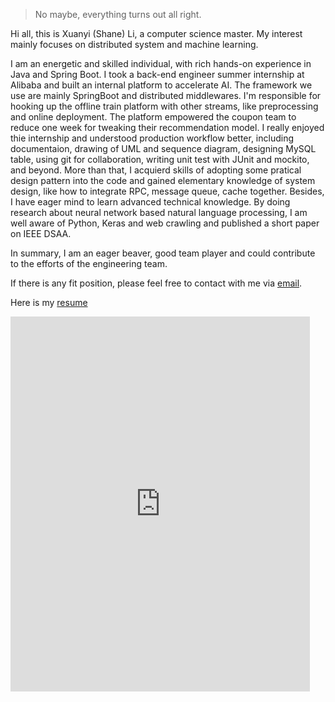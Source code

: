 

> No maybe, everything turns out all right.


Hi all, this is Xuanyi (Shane) Li, a computer science master. My interest mainly focuses on distributed system and machine learning.

I am an energetic and skilled individual, with rich hands-on experience in Java and Spring Boot. I took a back-end engineer summer internship at Alibaba and built an internal platform to accelerate AI. The framework we use are mainly SpringBoot and distributed middlewares. I'm responsible for hooking up the offline train platform with other streams, like preprocessing and online deployment. The platform empowered the coupon team to reduce one week for tweaking their recommendation model. I really enjoyed thie internship and understood production workflow better, including documentaion, drawing of UML and sequence diagram, designing MySQL table, using git for collaboration, writing unit test with JUnit and mockito, and beyond. More than that, I acquierd skills of adopting some pratical design pattern into the code and gained elementary knowledge of system design, like how to integrate RPC, message queue, cache together. Besides, I have eager mind to learn advanced technical knowledge. By doing research about neural network based natural language processing, I am well aware of Python, Keras and web crawling and published a short paper on IEEE DSAA.

In summary, I am an eager beaver, good team player and could contribute to the efforts of the engineering team.

If there is any fit position, please feel free to contact with me via <a href="mailto:{{site.email}}">email</a>.

Here is my [resume]({{site.url}}/assets/ResumeXuanyi.pdf)
<!-- ![](http://www.weebly.com/weebly/images/file_icons/pdf.png) -->

<!-- replace & to &amp; and add space before </iframe> -->
<iframe src="https://shanelxy.top/assets/ResumeXuanyi.pdf" width="95%" height="600" frameborder="0"> </iframe>

<!-- <center><embed src="https://shanelxy.top/assets/ResumeXuanyi.pdf" width="95%" height="600"></center> -->


